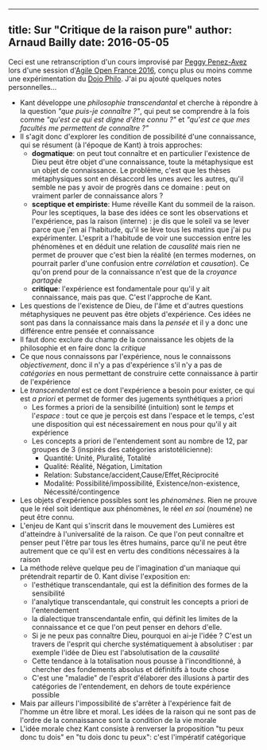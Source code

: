 ------------
title: Sur "Critique de la raison pure"
author: Arnaud Bailly 
date: 2016-05-05
------------

Ceci est une retranscription d'un cours improvisé par [Peggy Penez-Avez](https://directory.unamur.be/staff/pavez) lors d'une session d'[Agile Open France 2016](http://agenda-agile.org/showevent.php?id=487), conçu plus ou moins comme une expérimentation du [Dojo Philo](http://dojophilo.net/). J'ai pu ajouté quelques notes personnelles...

* Kant développe une *philosophie transcendantal* et cherche à répondre à la question *"que puis-je connaître ?"*, qui peut se comprendre à la fois comme *"qu'est ce qui est digne d'être connu ?"* et *"qu'est ce que mes facultés me permettent de connaître ?"*
* Il s'agit donc d'explorer les condition de possibilité d'une connaissance, qui se résument (à l'époque de Kant) à trois approches:
    * **dogmatique**: on peut tout connaître et en particulier l'existence de Dieu peut être objet d'une connaissance, toute la métaphysique est un objet de connaissance. Le problème, c'est que les thèses métaphysiques sont en désaccord les unes avec les autres, qu'il semble ne pas y avoir de progrès dans ce domaine : peut on vraiment parler de connaissance alors ?
    * **sceptique et empiriste**: Hume réveille Kant du sommeil de la raison. Pour les sceptiques, la base des idées ce sont les observations et l'expérience, pas la raison (interne) : je dis que le soleil va se lever parce que j'en ai l'habitude, qu'il se lève tous les matins que j'ai pu expérimenter. L'esprit a l'habitude de voir une succession entre les phénomènes et en déduit une relation de *causalité* mais rien ne permet de prouver que c'est bien la réalité (en termes modernes, on pourrait parler d'une confusion entre *corrélation* et *causation*). Ce qu'on prend pour de la connaissance n'est que de la *croyance partagée*
    * **critique**: l'expérience est fondamentale pour qu'il y ait connaissance, mais pas que. C'est l'approche de Kant.
* Les questions de l'existence de Dieu, de l'âme et d'autres questions métaphysiques ne peuvent pas être objets d'expérience. Ces idées ne sont pas dans la connaissance mais dans la *pensée* et il y a donc une différence entre pensée et connaissance
* Il faut donc exclure du champ de la connaissance les objets de la philosophie et en faire donc la *critique*
* Ce que nous connaissons par l'expérience, nous le connaissons *objectivement*, donc il n'y a pas d'expérience s'il n'y a pas de *catégories* en nous permettant de construire cette connaissance à partir de l'expérience
* Le *transcendental* est ce dont l'expérience a besoin pour exister, ce qui est *a priori* et permet de former des jugements synthétiques a priori
    * Les formes a priori de la sensibilité (intuition) sont le *temps* et l'*espace* : tout ce que je perçois est dans l'espace et le temps, c'est une disposition qui est nécessairement en nous pour qu'il y ait expérience
    * Les concepts a priori de l'entendement sont au nombre de 12, par groupes de 3 (inspirés des catégories aristotélicienne):
        * Quantité: Unité, Pluralité, Totalité
        * Qualité: Réalité, Négation, Limitation
        * Relation: Substance/accident,Cause/Effet,Réciprocité
        * Modalité: Possibilité/impossibilité, Existence/non-existence, Nécessité/contingence
* Les objets d'expérience possibles sont les *phénomènes*. Rien ne prouve que le réel soit identique aux phénomènes, le réel *en soi* (nouméne) ne peut être connu.
* L'enjeu de Kant qui s'inscrit dans le mouvement des Lumières est d'atteindre à l'universalité de la raison. Ce que l'on peut connaître et penser peut l'être par tous les êtres humains, parce qu'il ne peut être autrement que ce qu'il est en vertu des conditions nécessaires à la raison
* La méthode relève quelque peu de l'imagination d'un maniaque qui prétendrait repartir de 0. Kant divise l'exposition en:
   * l'esthétique transcendantale, qui est la définition des formes de la sensibilité
   * l'analytique transcendantale, qui construit les concepts a priori de l'entendement
   * la dialectique transcendantale enfin, qui définit les limites de la connaissance et ce que l'on peut penser en dehors d'elle. 
   * Si je ne peux pas connaître Dieu, pourquoi en ai-je l'idée ? C'est un travers de l'esprit qui cherche systématiquement à absolutiser : par exemple l'idée de Dieu est l'absolutisation de la *causalité*
   * Cette  tendance à la totalisation nous pousse à l'inconditionné, à chercher des fondements absolus et définitifs à toute chose
   * C'est une "maladie" de l'esprit d'élaborer des illusions à partir des catégories de l'entendement, en dehors de toute expérience possible
* Mais par ailleurs l'impossibilité de s'arrêter à l'expérience fait de l'homme un être libre et moral. Les idées de la raison qui ne sont pas de l'ordre de la connaissance sont la condition de la vie morale
* L'idée morale chez Kant consiste à renverser la proposition "tu peux donc tu dois" en "tu dois donc tu peux": c'est l'impératif catégorique
 

